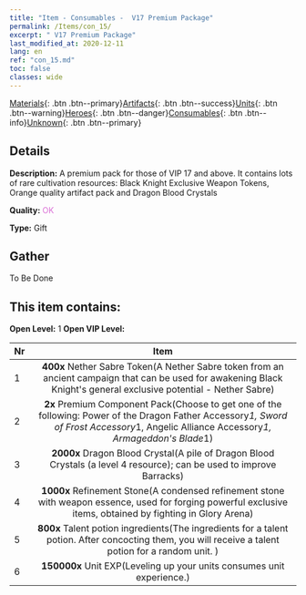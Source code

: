 ```yaml
---
title: "Item - Consumables -  V17 Premium Package"
permalink: /Items/con_15/
excerpt: " V17 Premium Package"
last_modified_at: 2020-12-11
lang: en
ref: "con_15.md"
toc: false
classes: wide
---
```

 [Materials](/Items/){: .btn .btn--primary}[Artifacts](/Items/Artifacts/){: .btn .btn--success}[Units](/Items/Units/){: .btn .btn--warning}[Heroes](/Items/Heroes/){: .btn .btn--danger}[Consumables](/Items/Consumables/){: .btn .btn--info}[Unknown](/Items/Unknown/){: .btn .btn--primary}

## Details
 **Description:** A premium pack for those of VIP 17 and above. It contains lots of rare cultivation resources: Black Knight Exclusive Weapon Tokens, Orange quality artifact pack and Dragon Blood Crystals

 **Quality:** <span style="color: #DA70D6">OK</span>

 **Type:** Gift

## Gather

  To Be Done

## This item contains:

 **Open Level:** 1
 **Open VIP Level:** 

  | Nr |      Item    |
  |:---|:------------:|
  | 1 |  **400x** Nether Sabre Token(A Nether Sabre token from an ancient campaign that can be used for awakening Black Knight's general exclusive potential - Nether Sabre) | 
  | 2 |  **2x** Premium Component Pack(Choose to get one of the following: Power of the Dragon Father Accessory*1, Sword of Frost Accessory*1, Angelic Alliance Accessory*1, Armageddon's Blade*1) | 
  | 3 |  **2000x** Dragon Blood Crystal(A pile of Dragon Blood Crystals (a level 4 resource); can be used to improve Barracks) | 
  | 4 |  **1000x** Refinement Stone(A condensed refinement stone with weapon essence, used for forging powerful exclusive items, obtained by fighting in Glory Arena) | 
  | 5 |  **800x** Talent potion ingredients(The ingredients for a talent potion. After concocting them, you will receive a talent potion for a random unit. ) | 
  | 6 |  **150000x** Unit EXP(Leveling up your units consumes unit experience.) | 
